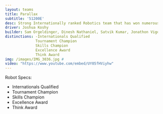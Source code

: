 ```yaml
---
layout: teams
title: Parallax
subtitle: '51200E'
desc: Strong Internationally ranked Robotics team that has won numerous awards including best Programming at State.
driver: Joshua Koshy
builder: Sam Orgeldinger, Dinesh Nathaniel, Satvik Kumar, Jonathon Vigo, Prakul Sheridar
distinctions: -Internationals Qualified
              Tournament Champion
              Skills Champion
              Excellence Award
              Think Award
img: /images/IMG_3036.jpg #
video: "https://www.youtube.com/embed/UY05fHViyhw" 
---
```

Robot Specs:
- Internationals Qualified
- Tournament Champion
- Skills Champion
- Excellence Award
- Think Award
